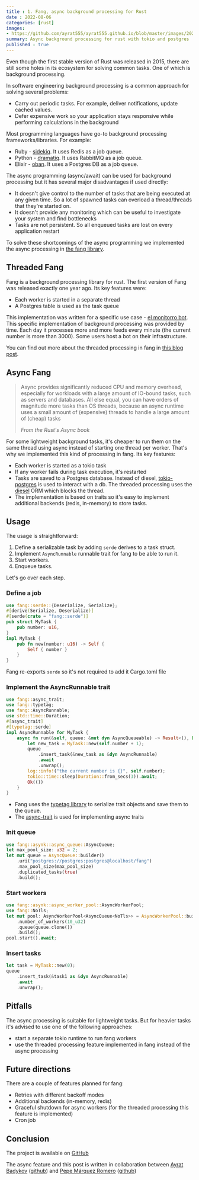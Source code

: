 ```yaml
---
title : 1. Fang, async background processing for Rust
date : 2022-08-06
categories: [rust]
images:
- https://github.com/ayrat555/ayrat555.github.io/blob/master/images/2022-08-06-factory.png
summary: Async background processing for rust with tokio and postgres
published : true
---
```



Even though the first stable version of Rust was released in 2015, there are still some holes in its ecosystem for solving common tasks. One of which is background processing.

<!--more-->

In software engineering background processing is a common approach for solving several problems:

- Carry out periodic tasks. For example, deliver notifications, update cached values.
- Defer expensive work so your application stays responsive while performing calculations in the background

Most programming languages have go-to background processing frameworks/libraries. For example:

- Ruby - [sidekiq](https://github.com/mperham/sidekiq). It uses Redis as a job queue.
- Python - [dramatiq](https://github.com/Bogdanp/dramatiq). It uses RabbitMQ as a job queue.
- Elixir - [oban](https://github.com/sorentwo/oban). It uses a Postgres DB as a job queue.

The async programming (async/await) can be used for background processing but it has several major disadvantages if used directly:

- It doesn't give control to the number of tasks that are being executed at any given time. So a lot of spawned tasks can overload a thread/threads that they're started on.
- It doesn't provide any monitoring which can be useful to investigate your system and find bottlenecks
- Tasks are not persistent. So all enqueued tasks are lost on every application restart

To solve these shortcomings of the async programming we implemented the async processing in [the fang library](https://github.com/ayrat555/fang).

## Threaded Fang

Fang is a background processing library for rust. The first version of Fang was released exactly one year ago. Its key features were:

- Each worker is started in a separate thread
- A Postgres table is used as the task queue

This implementation was written for a specific use case - [el monitorro bot](https://github.com/ayrat555/el_monitorro). This specific implementation of background processing was provided by time. Each day it processes more and more feeds every minute (the current number is more than 3000). Some users host a bot on their infrastructure.

You can find out more about the threaded processing in fang in [this blog post](https://www.badykov.com/rust/fang/).

## Async Fang

<blockquote>
  <p>
Async provides significantly reduced CPU and memory overhead, especially for workloads with a large amount of IO-bound tasks, such as servers and databases. All else equal, you can have orders of magnitude more tasks than OS threads, because an async runtime uses a small amount of (expensive) threads to handle a large amount of (cheap) tasks
  </p>
  <footer><cite title="Async book">From the Rust's Async book</cite></footer>
</blockquote>

For some lightweight background tasks, it's cheaper to run them on the same thread using async instead of starting one thread per worker. That's why we implemented this kind of processing in fang. Its key features:

- Each worker is started as a tokio task
- If any worker fails during task execution, it's restarted
- Tasks are saved to a Postgres database. Instead of diesel, [tokio-postgres](https://github.com/sfackler/rust-postgres) is used to interact with a db. The threaded processing uses the [diesel](https://github.com/diesel-rs/diesel) ORM which blocks the thread.
- The implementation is based on traits so it's easy to implement additional backends (redis, in-memory) to store tasks.

## Usage

The usage is straightforward:

1. Define a serializable task by adding `serde` derives to a task struct.
2. Implement `AsyncRunnable` runnable trait for fang to be able to run it.
3. Start workers.
4. Enqueue tasks.

Let's go over each step.

### Define a job

```rust
use fang::serde::{Deserialize, Serialize};
#[derive(Serialize, Deserialize)]
#[serde(crate = "fang::serde")]
pub struct MyTask {
    pub number: u16,
}
impl MyTask {
    pub fn new(number: u16) -> Self {
        Self { number }
    }
}
```

Fang re-exports `serde` so it's not required to add it Cargo.toml file


### Implement the AsyncRunnable trait

```rust
use fang::async_trait;
use fang::typetag;
use fang::AsyncRunnable;
use std::time::Duration;
#[async_trait]
#[typetag::serde]
impl AsyncRunnable for MyTask {
    async fn run(&self, queue: &mut dyn AsyncQueueable) -> Result<(), Error> {
        let new_task = MyTask::new(self.number + 1);
        queue
            .insert_task(&new_task as &dyn AsyncRunnable)
            .await
            .unwrap();
        log::info!("the current number is {}", self.number);
        tokio::time::sleep(Duration::from_secs(3)).await;
        Ok(())
    }
}
```

- Fang uses the [typetag library](https://github.com/dtolnay/typetag) to serialize trait objects and save them to the queue.
- The [async-trait](https://github.com/dtolnay/async-trait) is used for implementing async traits

### Init queue

```rust
use fang::asynk::async_queue::AsyncQueue;
let max_pool_size: u32 = 2;
let mut queue = AsyncQueue::builder()
    .uri("postgres://postgres:postgres@localhost/fang")
    .max_pool_size(max_pool_size)
    .duplicated_tasks(true)
    .build();
```


### Start workers

```rust
use fang::asynk::async_worker_pool::AsyncWorkerPool;
use fang::NoTls;
let mut pool: AsyncWorkerPool<AsyncQueue<NoTls>> = AsyncWorkerPool::builder()
    .number_of_workers(10_u32)
    .queue(queue.clone())
    .build();
pool.start().await;
```

### Insert tasks

```rust
let task = MyTask::new(0);
queue
    .insert_task(&task1 as &dyn AsyncRunnable)
    .await
    .unwrap();
```

## Pitfalls

The async processing is suitable for lightweight tasks. But for heavier tasks it's advised to use one of the following approaches:

- start a separate tokio runtime to run fang workers
- use the threaded processing feature implemented in fang instead of the async processing

## Future directions

There are a couple of features planned for fang:

- Retries with different backoff modes
- Additional backends (in-memory, redis)
- Graceful shutdown for async workers (for the threaded processing this feature is implemented)
- Cron job

## Conclusion

The project is available on [GitHub](https://github.com/ayrat555/fang)

The async feature and this post is written in collaboration between [Ayrat Badykov](https://www.badykov.com/) ([github](https://github.com/ayrat555)) and [Pepe Márquez Romero](https://pxp9.github.io/) ([github](https://github.com/pxp9))

